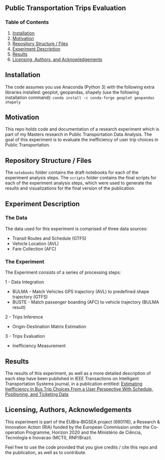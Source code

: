 ## Public Transportation Trips Evaluation

### Table of Contents

1. [Installation](#installation)
2. [Motivation](#motivation)
3. [Repository Structure / Files](#files)
4. [Experiment Description](#experiment)
4. [Results](#results)
5. [Licensing, Authors, and Acknowledgements](#licensing)

## Installation <a name="installation"></a>

The code assumes you use Anaconda (Python 3) with the following extra libraries installed: geoplot, geopandas, shapely (use the following installation command): `conda install -c conda-forge geoplot geopandas shapely`

## Motivation<a name="motivation"></a>

This repo holds code and documentation of a research experiment which is part of my Masters research in Public Transportation Data Analysis. The goal of this experiment is to evaluate the inefficiency of user trip choices in Public Transportation.

## Repository Structure / Files <a name="files"></a>

The `notebooks` folder contains the draft notebooks for each of the experiment analysis steps. The `scripts` folder contains the final scripts for each of the experiment analysis steps, which were used to generate the results and visualizations for the final version of the publication.

## Experiment Description<a name="experiment"></a>

### The Data

The data used for this experiment is comprised of three data sources:

  * Transit Routes and Schedule (GTFS)
  * Vehicle Location (AVL)
  * Fare Collection (AFC)

### The Experiment

The Experiment consists of a series of processing steps:

1 - Data Integration

  * BULMA - Match Vehicles GPS trajectory (AVL) to predefined shape trajectory (GTFS)
  * BUSTE - Match passenger boarding (AFC) to vehicle trajectory (BULMA result)

2 - Trips Inference

  * Origin-Destination Matrix Estimation
  
3 - Trips Evaluation
 
  * Inefficiency Measurement

## Results<a name="results"></a>

The results of this experiment, as well as a more detailed description of each step have been published in IEEE Transactions on Intelligent Transportation Systems journal, in a publication entitled: [Estimating Inefficiency in Bus Trip Choices From a User Perspective With Schedule, Positioning, and Ticketing Data](https://ieeexplore.ieee.org/document/8405755)

## Licensing, Authors, Acknowledgements<a name="licensing"></a>

This experiment is part of the EUBra-BIGSEA project (690116), a Research & Innovation Action (RIA) funded by the European Commission under the Co-operation Programme, Horizon 2020 and the Ministério de
Ciência, Tecnologia e Inovacao (MCTI), RNP/Brazil.

Feel free to use the code provided that you give credits / cite this repo and the publication, as well as to contribute.
